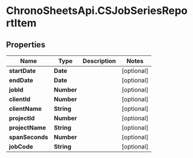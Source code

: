 # ChronoSheetsApi.CSJobSeriesReportItem

## Properties
Name | Type | Description | Notes
------------ | ------------- | ------------- | -------------
**startDate** | **Date** |  | [optional] 
**endDate** | **Date** |  | [optional] 
**jobId** | **Number** |  | [optional] 
**clientId** | **Number** |  | [optional] 
**clientName** | **String** |  | [optional] 
**projectId** | **Number** |  | [optional] 
**projectName** | **String** |  | [optional] 
**spanSeconds** | **Number** |  | [optional] 
**jobCode** | **String** |  | [optional] 


